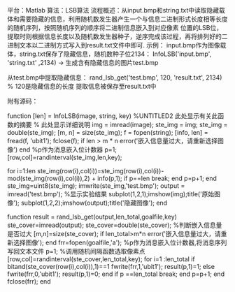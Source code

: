 平台：Matlab
算法：LSB算法
流程概述：从input.bmp和string.txt中读取隐藏载体和需要隐藏的信息，利用随机数发生器产生一个与信息二进制形式长度相等长度的随机序列，按照随机序列的顺序将二进制信息嵌入到对应像素
位置的LSB位， 提取时则根据信息长度以及随机数发生器种子，逆序完成该过程，再将排列好的二进制文本以二进制方式写入到result.txt文件中即可.
示例：
input.bmp作为图像载体，string.txt保存了隐藏信息，随机数种子位2134：
InfoLSB('input.bmp', 'string.txt' ,2134) → 生成含有隐藏信息的图片test.bmp

从test.bmp中提取隐藏信息：
rand_lsb_get('test.bmp', 120, 'result.txt', 2134) % 120是隐藏信息的长度
提取信息被保存至result.txt中

附有源码：

function [len] = InfoLSB(image, string, key)
%UNTITLED2 此处显示有关此函数的摘要
%   此处显示详细说明
img = imread(image);
ste_img = img;
ste_img = double(ste_img);
[m, n] = size(ste_img);
f = fopen(string);
[info, len] = fread(f, 'ubit1');
fclose(f);
if len > m * n
    error('嵌入信息量过大，请重新选择图像')
end
%p作为消息嵌入位计数器
p=1;
[row,col]=randinterval(ste_img,len,key);

for i=1:len
    ste_img(row(i),col(i))=ste_img(row(i),col(i))-mod(ste_img(row(i),col(i)),2) + info(p,1);
    if p==len
        break;
    end
    p=p+1;
end
ste_img=uint8(ste_img);
imwrite(ste_img,'test.bmp');
output = imread('test.bmp');
%显示实验结果
subplot(1,2,1);imshow(img);title('原始图像');
subplot(1,2,2);imshow(output);title('隐藏图像');
end


function result = rand_lsb_get(output,len_total,goalfile,key)
ste_cover=imread(output);
ste_cover=double(ste_cover);
%判断嵌入信息量是否过大
[m,n]=size(ste_cover);
if len_total>m*n
  error('嵌入信息量过大，请重新选择图像');
end
frr=fopen(goalfile,'a');
%p作为消息嵌入位计数器,将消息序列写回文本文件
p=1;
%调用随机间隔函数选取像素点
[row,col]=randinterval(ste_cover,len_total,key);
for i=1 :len_total
    if bitand(ste_cover(row(i),col(i)),1)==1
        fwrite(frr,1,'ubit1');
        result(p,1)=1;
    else
        fwrite(frr,0,'ubit1');
        result(p,1)=0;
    end
    if p ==len_total
        break;
    end
    p=p+1;
end
fclose(frr);
end


